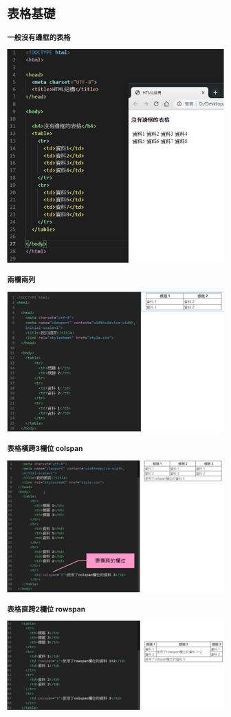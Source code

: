 # 表格基礎

### 一般沒有邊框的表格

![](../../.gitbook/assets/image%20%2841%29.png)

### 兩欄兩列

![](../../.gitbook/assets/image%20%2880%29.png)

### 表格橫跨3欄位 colspan

![](../../.gitbook/assets/image%20%2872%29.png)

### 表格直跨2欄位 rowspan

![](../../.gitbook/assets/image%20%2877%29.png)

